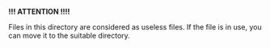 **!!! ATTENTION !!!!**

Files in this directory are considered as useless files.
If the file is in use, you can move it to the suitable directory.